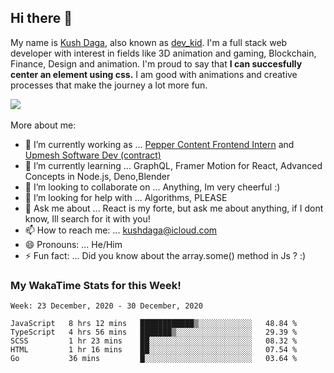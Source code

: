 ## Hi there 👋
My name is [Kush Daga](https://kushdaga.webflow.io), also known as [dev_kid](https://instagram.com/dev_kid). I'm a full stack web developer with interest in fields like 3D animation and gaming, Blockchain, Finance, Design and animation. I'm proud to say that **I can succesfully center an element using css.** I am good with animations and creative processes that make the journey a lot more fun.

![](https://komarev.com/ghpvc/?username=kush-daga&style=flat-square&color=red)
<br></br>
More about me:

- 🔭 I’m currently working as ... [Pepper Content Frontend Intern](https://peppercontent.in) and [Upmesh Software Dev (contract)](https://upmesh.io)
- 🌱 I’m currently learning ... GraphQL, Framer Motion for React, Advanced Concepts in Node.js, Deno,Blender
- 👯 I’m looking to collaborate on ... Anything, Im very cheerful :)
- 🤔 I’m looking for help with ... Algorithms, PLEASE
- 💬 Ask me about ... React is my forte, but ask me about anything, if I dont know, Ill search for it with you! 
- 📫 How to reach me: ... kushdaga@icloud.com
- 😄 Pronouns: ... He/Him
- ⚡ Fun fact: ... Did you know about the array.some() method in Js ? :)

### My WakaTime Stats for this Week!
<!--START_SECTION:waka-->
```text
Week: 23 December, 2020 - 30 December, 2020

JavaScript   8 hrs 12 mins   ████████████▒░░░░░░░░░░░░   48.84 % 
TypeScript   4 hrs 56 mins   ███████▒░░░░░░░░░░░░░░░░░   29.39 % 
SCSS         1 hr 23 mins    ██░░░░░░░░░░░░░░░░░░░░░░░   08.32 % 
HTML         1 hr 16 mins    ██░░░░░░░░░░░░░░░░░░░░░░░   07.54 % 
Go           36 mins         █░░░░░░░░░░░░░░░░░░░░░░░░   03.64 % 
```
<!--END_SECTION:waka-->
